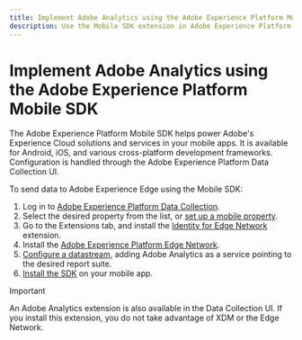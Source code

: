 ```yaml
---
title: Implement Adobe Analytics using the Adobe Experience Platform Mobile SDK
description: Use the Mobile SDK extension in Adobe Experience Platform Data Collection to send data to Adobe Analytics.
---
```


# Implement Adobe Analytics using the Adobe Experience Platform Mobile SDK

The Adobe Experience Platform Mobile SDK helps power Adobe's Experience Cloud solutions and services in your mobile apps. It is available for Android, iOS, and various cross-platform development frameworks. Configuration is handled through the Adobe Experience Platform Data Collection UI.

To send data to Adobe Experience Edge using the Mobile SDK:

1. Log in to [Adobe Experience Platform Data Collection](https://experience.adobe.com/data-collection).
2. Select the desired property from the list, or [set up a mobile property](https://aep-sdks.gitbook.io/docs/getting-started/create-a-mobile-property).
3. Go to the Extensions tab, and install the [Identity for Edge Network](https://aep-sdks.gitbook.io/docs/foundation-extensions/identity-for-edge-network) extension.
4. Install the [Adobe Experience Platform Edge Network](https://aep-sdks.gitbook.io/docs/foundation-extensions/experience-platform-extension).
5. [Configure a datastream](https://aep-sdks.gitbook.io/docs/getting-started/configure-datastreams), adding Adobe Analytics as a service pointing to the desired report suite.
6. [Install the SDK](https://aep-sdks.gitbook.io/docs/getting-started/get-the-sdk) on your mobile app.

>[!IMPORTANT]
>
>An Adobe Analytics extension is also available in the Data Collection UI. If you install this extension, you do not take advantage of XDM or the Edge Network.
